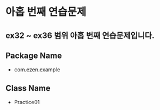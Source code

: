 # 아홉 번째 연습문제
## ex32 ~ ex36 범위 아홉 번째 연습문제입니다.
## Package Name
* com.ezen.example
## Class Name
* Practice01
